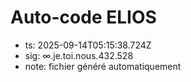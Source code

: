 # Auto-code ELIOS
- ts: 2025-09-14T05:15:38.724Z
- sig: ∞.je.toi.nous.432.528
- note: fichier généré automatiquement